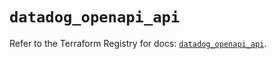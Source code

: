 # `datadog_openapi_api`

Refer to the Terraform Registry for docs: [`datadog_openapi_api`](https://registry.terraform.io/providers/datadog/datadog/3.59.0/docs/resources/openapi_api).
